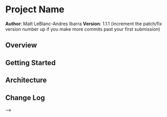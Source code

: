 # Project Name

**Author**: Matt LeBlanc-Andres Ibarra
**Version**: 1.1.1 (increment the patch/fix version number up if you make more commits past your first submission)

## Overview
<!-- Provide a high level overview of what this application is and why you are building it, beyond the fact that it's an assignment for a Code Fellows 301 class. (i.e. What's your problem domain?) -->

## Getting Started
<!-- What are the steps that a user must take in order to build this app on their own machine and get it running? -->

## Architecture
<!-- Provide a detailed description of the application design. What technologies (languages, libraries, etc) you're using, and any other relevant design information. -->

## Change Log
<!-- Use this are to document the iterative changes made to your application as each feature is successfully implemented. Use time stamps. Here's an examples:

01-01-2001 4:59pm - Application now has a fully-functional express server, with GET and POST routes for the book resource.

10-26-2017 10:15am - added normalize.css file to styles folder. Also, included script tags into HTML file for article view. Worked on some event listeners and template literal notation.

10-26-2017 10:42am - set up option select menu

10-26-2017 11:28am - filter by author | category working

10-26-2017 11:37am - added stylesheets

## Credits and Collaborations
<!-- Give credit (and a link) to other people or resources that helped you build this application. -->
-->
